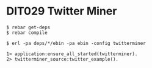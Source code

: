 # DIT029 Twitter Miner

    $ rebar get-deps
    $ rebar compile

    $ erl -pa deps/*/ebin -pa ebin -config twitterminer
    
	1> application:ensure_all_started(twitterminer).
    2> twitterminer_source:twitter_example().

